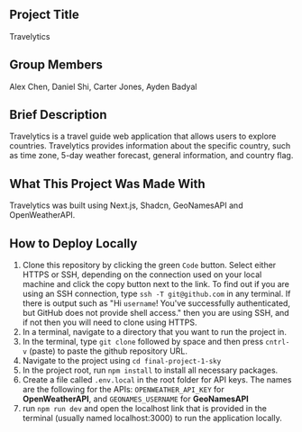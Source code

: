 ## Project Title
Travelytics

## Group Members
Alex Chen, Daniel Shi, Carter Jones, Ayden Badyal


## Brief Description
Travelytics is a travel guide web application that allows users to explore countries. Travelytics provides information about the specific country, such as time zone, 5-day weather forecast, general information, and country flag.

## What This Project Was Made With 
Travelytics was built using Next.js, Shadcn, GeoNamesAPI and OpenWeatherAPI.

## How to Deploy Locally
1) Clone this repository by clicking the green `Code` button. Select either HTTPS or SSH, depending on the connection used on your local machine and click the copy button next to the link. To find out if you are using an SSH connection, type `ssh -T git@github.com` in any terminal. If there is output such as "Hi `username`! You've successfully authenticated, but GitHub does not provide shell access." then you are using SSH, and if not then you will need to clone using HTTPS. 
2) In a terminal, navigate to a directory that you want to run the project in. 
3) In the terminal, type `git clone` followed by space and then press `cntrl-v` (paste) to paste the github repository URL. 
4) Navigate to the project using `cd final-project-1-sky`
5) In the project root, run `npm install` to install all necessary packages. 
6) Create a file called `.env.local` in the root folder for API keys. The names are the following for the APIs:
`OPENWEATHER_API_KEY` for <strong>OpenWeatherAPI</strong>, and `GEONAMES_USERNAME` for <strong>GeoNamesAPI</strong>
7) run `npm run dev` and open the localhost link that is provided in the terminal (usually named localhost:3000) to run the application locally.
